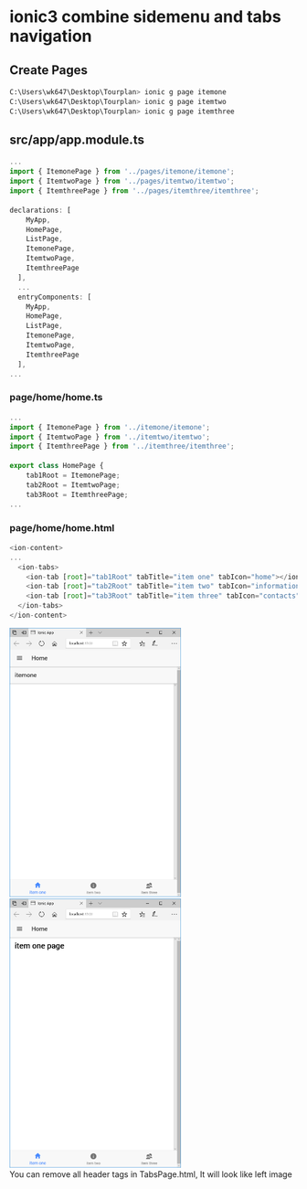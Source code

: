 # ionic3 combine sidemenu and tabs navigation

## Create Pages

```bash
C:\Users\wk647\Desktop\Tourplan> ionic g page itemone
C:\Users\wk647\Desktop\Tourplan> ionic g page itemtwo
C:\Users\wk647\Desktop\Tourplan> ionic g page itemthree
```

## **src/app/app.module.ts**

```typescript
...
import { ItemonePage } from '../pages/itemone/itemone';
import { ItemtwoPage } from '../pages/itemtwo/itemtwo';
import { ItemthreePage } from '../pages/itemthree/itemthree';

declarations: [
    MyApp,
    HomePage,
    ListPage,
    ItemonePage,
    ItemtwoPage,
    ItemthreePage
  ],
  ...
  entryComponents: [
    MyApp,
    HomePage,
    ListPage,
    ItemonePage,
    ItemtwoPage,
    ItemthreePage
  ],
...
```

### **page/home/home.ts**

```typescript
...
import { ItemonePage } from '../itemone/itemone';
import { ItemtwoPage } from '../itemtwo/itemtwo';
import { ItemthreePage } from '../itemthree/itemthree';

export class HomePage {
    tab1Root = ItemonePage;
    tab2Root = ItemtwoPage;
    tab3Root = ItemthreePage;
...
```


### **page/home/home.html**

```typescript
<ion-content>
...
  <ion-tabs>
    <ion-tab [root]="tab1Root" tabTitle="item one" tabIcon="home"></ion-tab>
    <ion-tab [root]="tab2Root" tabTitle="item two" tabIcon="information-circle"></ion-tab>
    <ion-tab [root]="tab3Root" tabTitle="item three" tabIcon="contacts"></ion-tab>
  </ion-tabs>
</ion-content>
```
<div width="100%">
<img src="https://raw.githubusercontent.com/wkddnjset/wkddnjset.github.io/master/_posts/images/2018-02-04/ionic_01.png" width="300" margin-right="100px"/>
<img src="https://raw.githubusercontent.com/wkddnjset/wkddnjset.github.io/master/_posts/images/2018-02-04/ionic_02.png" width="300"/>
 </div>
You can remove all header tags in TabsPage.html, It will look like left image

